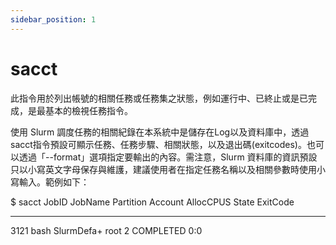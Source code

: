 ```yaml
---
sidebar_position: 1
---
```


# sacct

此指令用於列出帳號的相關任務或任務集之狀態，例如運行中、已終止或是已完成，是最基本的檢視任務指令。

使用 Slurm 調度任務的相關紀錄在本系統中是儲存在Log以及資料庫中，透過 sacct指令預設可顯示任務、任務步驟、相關狀態，以及退出碼(exitcodes)。也可以透過「--format」選項指定要輸出的內容。需注意，Slurm 資料庫的資訊預設只以小寫英文字母保存與維護，建議使用者在指定任務名稱以及相關參數時使用小寫輸入。範例如下：

<div style={{'background-color':'black', 'color':'white', 'padding':'20px'}}>

$ sacct
JobID   JobName  Partition    Account  AllocCPUS  State        ExitCode 
----------  ----------   -------------   ----------  ---------------  ----------------   -------- 
3121      bash   SlurmDefa+    root           2  COMPLETED     0:0

</div>